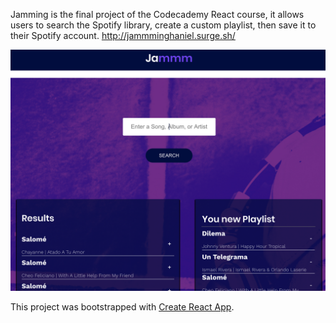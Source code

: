 Jamming is the final project of the Codecademy React course, it allows users to search the Spotify library, create a custom playlist, then save it to their Spotify account. http://jammminghaniel.surge.sh/

![Alt text](https://raw.githubusercontent.com/NoobBaez/jammming/master/public/example.png?raw=true "Title")

This project was bootstrapped with [Create React App](https://github.com/facebook/create-react-app).
